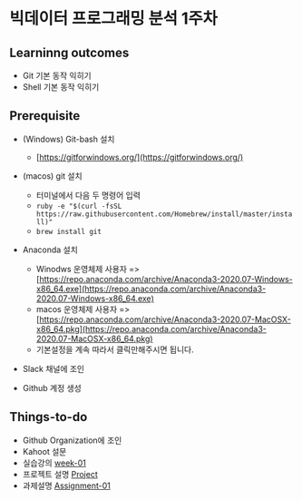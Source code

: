 # 빅데이터 프로그래밍 분석 1주차

## Learninng outcomes
- Git 기본 동작 익히기
- Shell 기본 동작 익히기

## Prerequisite
- (Windows) Git-bash 설치
    - [https://gitforwindows.org/](https://gitforwindows.org/)
- (macos) git 설치
    -  터미널에서 다음 두 명령어 입력
    - `ruby -e "$(curl -fsSL https://raw.githubusercontent.com/Homebrew/install/master/install)"`
    - `brew install git`
- Anaconda 설치
    - Winodws 운영체제 사용자 => [https://repo.anaconda.com/archive/Anaconda3-2020.07-Windows-x86_64.exe](https://repo.anaconda.com/archive/Anaconda3-2020.07-Windows-x86_64.exe)
    - macos 운영체제 사용자 => [https://repo.anaconda.com/archive/Anaconda3-2020.07-MacOSX-x86_64.pkg](https://repo.anaconda.com/archive/Anaconda3-2020.07-MacOSX-x86_64.pkg)
    - 기본설정을 계속 따라서 클릭만해주시면 됩니다.

- Slack 채널에 조인
- Github 계정 생성

## Things-to-do
- Github Organization에 조인
- Kahoot 설문
- 실습강의 [week-01](https://github.com/yonsei-GSI7622-01-2020-fall/Main/blob/master/lecture/week-01/week-01.pdf)
- 프로젝트 설명 [Project](https://github.com/yonsei-GSI7622-01-2020-fall/Main/blob/master/project)
- 과제설명 [Assignment-01](https://github.com/yonsei-GSI7622-01-2020-fall/Main/tree/master/assignment/week-01)
